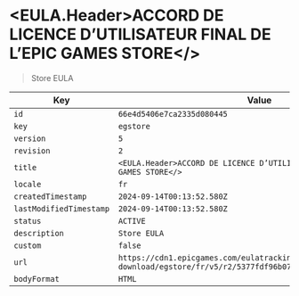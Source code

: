 # <EULA.Header>ACCORD DE LICENCE D’UTILISATEUR FINAL DE L’EPIC GAMES STORE</>

> Store EULA

| Key | Value |
| --- | ----- |
| `id` | `66e4d5406e7ca2335d080445` |
| `key` | `egstore` |
| `version` | `5` |
| `revision` | `2` |
| `title` | `<EULA.Header>ACCORD DE LICENCE D’UTILISATEUR FINAL DE L’EPIC GAMES STORE</>` |
| `locale` | `fr` |
| `createdTimestamp` | `2024-09-14T00:13:52.580Z` |
| `lastModifiedTimestamp` | `2024-09-14T00:13:52.580Z` |
| `status` | `ACTIVE` |
| `description` | `Store EULA` |
| `custom` | `false` |
| `url` | `https://cdn1.epicgames.com/eulatracking-download/egstore/fr/v5/r2/5377fdf96b074a7b7bb1a566841c2c4d.pdf` |
| `bodyFormat` | `HTML` |
